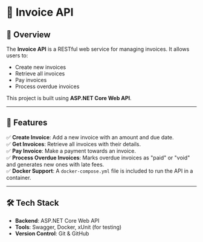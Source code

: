 # 📄 Invoice API

## 📌 Overview
The **Invoice API** is a RESTful web service for managing invoices. It allows users to:
- Create new invoices 
- Retrieve all invoices 
- Pay invoices 
- Process overdue invoices 

This project is built using **ASP.NET Core Web API**.

---

## 🚀 Features
✅ **Create Invoice**: Add a new invoice with an amount and due date.  
✅ **Get Invoices**: Retrieve all invoices with their details.  
✅ **Pay Invoice**: Make a payment towards an invoice.  
✅ **Process Overdue Invoices**: Marks overdue invoices as "paid" or "void" and generates new ones with late fees.  
✅ **Docker Support**: A `docker-compose.yml` file is included to run the API in a container.  

---

## 🛠 Tech Stack
- **Backend**: ASP.NET Core Web API  
- **Tools**: Swagger, Docker, xUnit (for testing)  
- **Version Control**: Git & GitHub  
